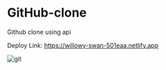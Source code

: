 # GitHub-clone
Github clone using api

Deploy Link: https://willowy-swan-501eaa.netlify.app

<img src="https://pbs.twimg.com/media/FUPho9HWAAYfO7v?format=jpg&name=small" alt="git"/>
